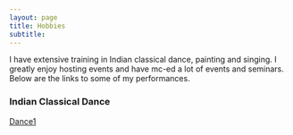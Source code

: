 ```yaml
---
layout: page
title: Hobbies
subtitle: 
---
```


I have extensive training in Indian classical dance, painting and singing. I greatly enjoy hosting events and have mc-ed a lot of events and seminars. Below are the links to some of my performances.

### Indian Classical Dance

<a href="https://www.youtube.com/watch?v=HWWHL-_JNpc&list=RDHWWHL-_JNpc">Dance1</a>
